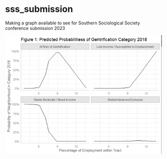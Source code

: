 # sss_submission
Making a graph available to see for Southern Sociological Society conference submission 2023

![Graph of Predicted Probabilities](figure1.png)

